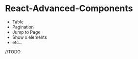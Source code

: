 # React-Advanced-Components

- Table
- Pagination   
- Jump to Page  
- Show x elements   
- etc...      
        
//TODO
    
 
